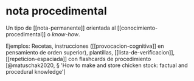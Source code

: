 # nota procedimental
Un tipo de [[nota-permanente]] orientada al [[conocimiento-procedimental]] o *know-how*.

Ejemplos: Recetas, instrucciones ([[provocacion-cognitiva]] en pensamiento de orden superior), plantillas, [[lista-de-verificacion]], [[repeticion-espaciada]] con flashcards de procedimiento [@matuschak2020, § 'How to make and store chicken stock: factual and procedural knowledge']
